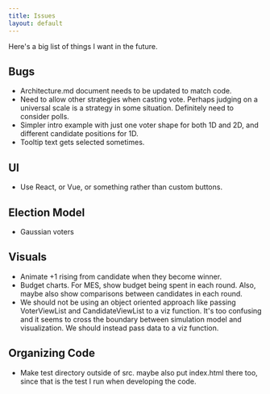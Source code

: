 ```yaml
---
title: Issues
layout: default
---
```


Here's a big list of things I want in the future.

## Bugs

* Architecture.md document needs to be updated to match code.
* Need to allow other strategies when casting vote. Perhaps judging on a universal scale is a strategy in some situation. Definitely need to consider polls.
* Simpler intro example with just one voter shape for both 1D and 2D, and different candidate positions for 1D.
* Tooltip text gets selected sometimes.

## UI

* Use React, or Vue, or something rather than custom buttons.

## Election Model

* Gaussian voters

## Visuals

* Animate +1 rising from candidate when they become winner.
* Budget charts. For MES, show budget being spent in each round. Also, maybe also show comparisons between candidates in each round.
* We should not be using an object oriented approach like passing VoterViewList and CandidateViewList to a viz function. It's too confusing and it seems to cross the boundary between simulation model and visualization. We should instead pass data to a viz function.

## Organizing Code

* Make test directory outside of src. maybe also put index.html there too, since that is the test I run when developing the code.